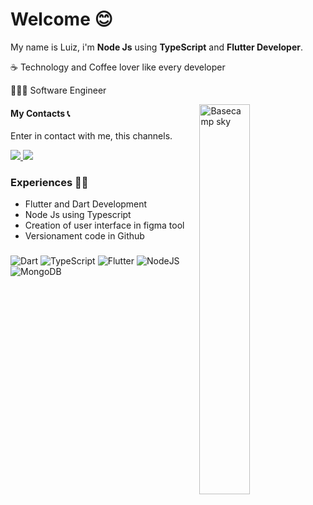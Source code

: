 
# Welcome 😊

My name is Luiz, i'm **Node Js** using **TypeScript** and **Flutter Developer**. 

☕ Technology and Coffee lover like every developer

👨🏽‍💻 Software Engineer 

<img align="right" width="40%" src="https://media.giphy.com/media/kCVIL0CLNWv2E/giphy.gif" alt="Basecamp sky" />

 #### My Contacts 📞
 Enter in contact with me, this channels.
 
 <a href = "mailto:luizfelipeeoliveiraac@gmail.com"><img src="https://img.shields.io/badge/-Gmail-%23333?style=for-the-badge&logo=gmail&logoColor=white" target="_blank">  </a>
<a href="https://www.linkedin.com/in/luiz-felipe-4657971a3/" target="_blank"><img src="https://img.shields.io/badge/-LinkedIn-%230077B5?style=for-the-badge&logo=linkedin&logoColor=white" target="_blank"></a> 
 
 

 ### Experiences 👨‍💻
 -  Flutter and Dart Development
 -  Node Js using Typescript
 -  Creation of user interface in figma tool
 -  Versionament code in Github

 ###
![Dart](https://img.shields.io/badge/dart-%230175C2.svg?style=for-the-badge&logo=dart&logoColor=white)
![TypeScript](https://img.shields.io/badge/typescript-%23007ACC.svg?style=for-the-badge&logo=typescript&logoColor=white)
![Flutter](https://img.shields.io/badge/Flutter-%2302569B.svg?style=for-the-badge&logo=Flutter&logoColor=white)
![NodeJS](https://img.shields.io/badge/node.js-6DA55F?style=for-the-badge&logo=node.js&logoColor=white)
![MongoDB](https://img.shields.io/badge/MongoDB-%234ea94b.svg?style=for-the-badge&logo=mongodb&logoColor=white)
